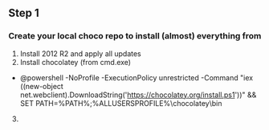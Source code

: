 ## Step 1
### Create your local choco repo to install (almost) everything from

1. Install 2012 R2 and apply all updates
2. Install chocolatey (from cmd.exe)
  * @powershell -NoProfile -ExecutionPolicy unrestricted -Command "iex ((new-object net.webclient).DownloadString('https://chocolatey.org/install.ps1'))" && SET PATH=%PATH%;%ALLUSERSPROFILE%\chocolatey\bin
3. 
